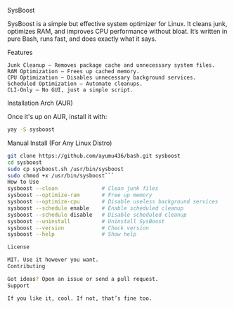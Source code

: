 SysBoost

SysBoost is a simple but effective system optimizer for Linux.
It cleans junk, optimizes RAM, and improves CPU performance without bloat.
It’s written in pure Bash, runs fast, and does exactly what it says.

Features

    Junk Cleanup – Removes package cache and unnecessary system files.
    RAM Optimization – Frees up cached memory.
    CPU Optimization – Disables unnecessary background services.
    Scheduled Optimization – Automate cleanups.
    CLI-Only – No GUI, just a simple script.

Installation
Arch (AUR)

Once it's up on AUR, install it with:
```sh
yay -S sysboost
```
Manual Install (For Any Linux Distro)
```sh 
git clone https://github.com/ayumu436/bash.git sysboost  
cd sysboost  
sudo cp sysboost.sh /usr/bin/sysboost  
sudo chmod +x /usr/bin/sysboost```  
How to Use
sysboost --clean              # Clean junk files  
sysboost --optimize-ram       # Free up memory  
sysboost --optimize-cpu       # Disable useless background services  
sysboost --schedule enable    # Enable scheduled cleanup  
sysboost --schedule disable   # Disable scheduled cleanup  
sysboost --uninstall          # Uninstall SysBoost  
sysboost --version            # Check version  
sysboost --help               # Show help  

License

MIT. Use it however you want.
Contributing

Got ideas? Open an issue or send a pull request.
Support

If you like it, cool. If not, that’s fine too.
